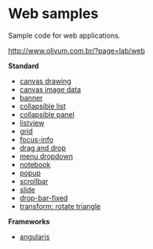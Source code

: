# Web samples

Sample code for web applications.

http://www.olivum.com.br/?page=lab/web

**Standard**

* [canvas drawing](standard/canvas/canvas-drawing.html)
* [canvas image data](standard/canvas/canvas-imagedata.html)
* [banner](standard/banner.html)
* [collapsible list](standard/collapsible-list.html)
* [collapsible panel](standard/collapsible-panel.html)
* [listview](standard/listview.html)
* [grid](standard/grid.html)
* [focus-info](standard/focus-info.html)
* [drag and drop](standard/dnd.html)
* [menu dropdown](standard/menu-dropdown.html)
* [notebook](standard/notebook.html)
* [popup](standard/popup.html)
* [scrollbar](standard/scrollbar.html)
* [slide](standard/slide.html)
* [drop-bar-fixed](standard/top-bar-fixed.html)
* [transform: rotate triangle](standard/transform-triangle-rotate.html)

**Frameworks**

* [angularjs](./angularjs/)